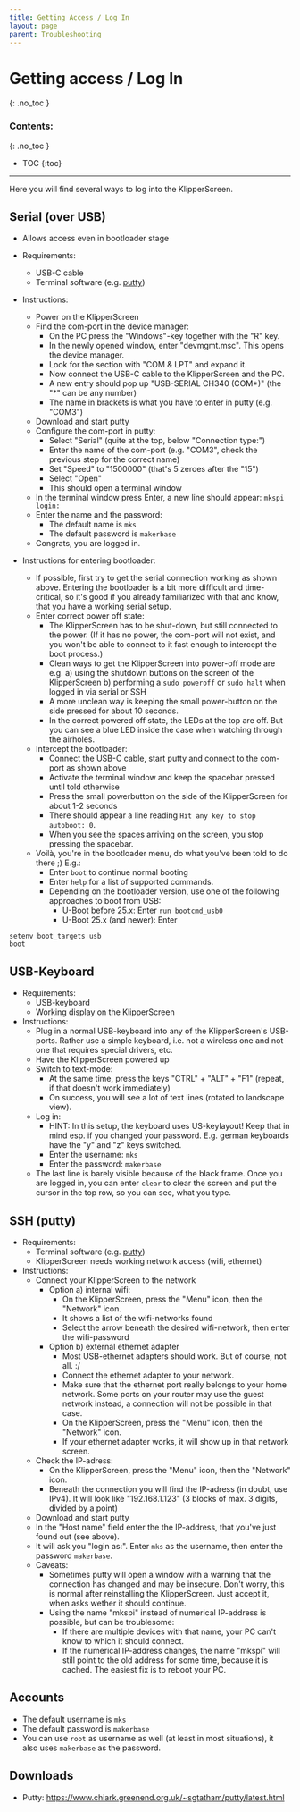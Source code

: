 ```yaml
---
title: Getting Access / Log In
layout: page
parent: Troubleshooting
---
```

# Getting access / Log In
{: .no_toc }
### Contents:
{: .no_toc }
- TOC
{:toc}
----

Here you will find several ways to log into the KlipperScreen.

## Serial (over USB)
  * Allows access even in bootloader stage
  * Requirements:
    * USB-C cable
    * Terminal software (e.g. [putty](https://www.chiark.greenend.org.uk/~sgtatham/putty/latest.html))
  * Instructions:
    * Power on the KlipperScreen
    * Find the com-port in the device manager:
      * On the PC press the "Windows"-key together with the "R" key.
      * In the newly opened window, enter "devmgmt.msc". This opens the device manager.
      * Look for the section with "COM & LPT" and expand it.
      * Now connect the USB-C cable to the KlipperScreen and the PC.
      * A new entry should pop up "USB-SERIAL CH340 (COM\*)" (the "\*" can be any number)
      * The name in brackets is what you have to enter in putty (e.g. "COM3")
    * Download and start putty
    * Configure the com-port in putty:
      * Select "Serial" (quite at the top, below "Connection type:")
      * Enter the name of the com-port (e.g. "COM3", check the previous step for the correct name)
      * Set "Speed" to "1500000" (that's 5 zeroes after the "15")
      * Select "Open"
      * This should open a terminal window
    * In the terminal window press Enter, a new line should appear: `mkspi login: `
    * Enter the name and the password:
      * The default name is `mks`
      * The default password is `makerbase`
    * Congrats, you are logged in.

  * Instructions for entering bootloader:
    * If possible, first try to get the serial connection working as shown above. Entering the bootloader is a bit more difficult and time-critical, so it's good if you already familiarized with that and know, that you have a working serial setup.
    * Enter correct power off state:
      * The KlipperScreen has to be shut-down, but still connected to the power. (If it has no power, the com-port will not exist, and you won't be able to connect to it fast enough to intercept the boot process.)
      * Clean ways to get the KlipperScreen into power-off mode are e.g. a) using the shutdown buttons on the screen of the KlipperScreen b) performing a `sudo poweroff` or `sudo halt` when logged in via serial or SSH
      * A more unclean way is keeping the small power-button on the side pressed for about 10 seconds.
      * In the correct powered off state, the LEDs at the top are off. But you can see a blue LED inside the case when watching through the airholes.
    * Intercept the bootloader:
      * Connect the USB-C cable, start putty and connect to the com-port as shown above
      * Activate the terminal window and keep the spacebar pressed until told otherwise
      * Press the small powerbutton on the side of the KlipperScreen for about 1-2 seconds
      * There should appear a line reading `Hit any key to stop autoboot: 0`.
      * When you see the spaces arriving on the screen, you stop pressing the spacebar.
    * Voilà, you're in the bootloader menu, do what you've been told to do there ;) E.g.:
      * Enter `boot` to continue normal booting
      * Enter `help` for a list of supported commands.
      * Depending on the bootloader version, use one of the following approaches to boot from USB:
        * U-Boot before 25.x: Enter `run bootcmd_usb0`
        * U-Boot 25.x (and newer): Enter
```
setenv boot_targets usb
boot
```

## USB-Keyboard
  * Requirements:
    * USB-keyboard
    * Working display on the KlipperScreen
  * Instructions:
    * Plug in a normal USB-keyboard into any of the KlipperScreen's USB-ports. Rather use a simple keyboard, i.e. not a wireless one and not one that requires special drivers, etc.
    * Have the KlipperScreen powered up
    * Switch to text-mode:
      * At the same time, press the keys "CTRL" + "ALT" + "F1" (repeat, if that doesn't work immediately)
      * On success, you will see a lot of text lines (rotated to landscape view).
    * Log in:
      * HINT: In this setup, the keyboard uses US-keylayout! Keep that in mind esp. if you changed your password. E.g. german keyboards have the "y" and "z" keys switched.
      * Enter the username: `mks`
      * Enter the password: `makerbase`
    * The last line is barely visible because of the black frame. Once you are logged in, you can enter `clear` to clear the screen and put the cursor in the top row, so you can see, what you type.

## SSH (putty)
  * Requirements:
    * Terminal software (e.g. [putty](https://www.chiark.greenend.org.uk/~sgtatham/putty/latest.html))
    * KlipperScreen needs working network access (wifi, ethernet)
  * Instructions:
    * Connect your KlipperScreen to the network
      * Option a) internal wifi:
        * On the KlipperScreen, press the "Menu" icon, then the "Network" icon.
        * It shows a list of the wifi-networks found
        * Select the arrow beneath the desired wifi-network, then enter the wifi-password
      * Option b) external ethernet adapter
        * Most USB-ethernet adapters should work. But of course, not all. :/
        * Connect the ethernet adapter to your network.
        * Make sure that the ethernet port really belongs to your home network. Some ports on your router may use the guest network instead, a connection will not be possible in that case.
        * On the KlipperScreen, press the "Menu" icon, then the "Network" icon.
        * If your ethernet adapter works, it will show up in that network screen.
    * Check the IP-adress:
      * On the KlipperScreen, press the "Menu" icon, then the "Network" icon.
      * Beneath the connection you will find the IP-adress (in doubt, use IPv4). It will look like "192.168.1.123" (3 blocks of max. 3 digits, divided by a point)
    * Download and start putty
    * In the "Host name" field enter the the IP-address, that you've just found out (see above).
    * It will ask you "login as:". Enter `mks` as the username, then enter the password `makerbase`.
    * Caveats:
      * Sometimes putty will open a window with a warning that the connection has changed and may be insecure. Don't worry, this is normal after reinstalling the KlipperScreen. Just accept it, when asks wether it should continue.
      * Using the name "mkspi" instead of numerical IP-address is possible, but can be troublesome:
        * If there are multiple devices with that name, your PC can't know to which it should connect.
        * If the numerical IP-address changes, the name "mkspi" will still point to the old address for some time, because it is cached. The easiest fix is to reboot your PC.


## Accounts
  * The default username is `mks`
  * The default password is `makerbase`
  * You can use `root` as username as well (at least in most situations), it also uses `makerbase` as the password.

## Downloads

  * Putty: <https://www.chiark.greenend.org.uk/~sgtatham/putty/latest.html>

